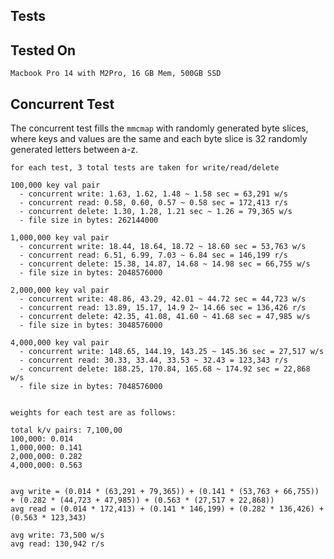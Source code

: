 ## Tests


## Tested On

`Macbook Pro 14 with M2Pro, 16 GB Mem, 500GB SSD`


## Concurrent Test

The concurrent test fills the `mmcmap` with randomly generated byte slices, where keys and values are the same and each byte slice is 32 randomly generated letters between a-z.
```
for each test, 3 total tests are taken for write/read/delete

100,000 key val pair
  - concurrent write: 1.63, 1.62, 1.48 ~ 1.58 sec = 63,291 w/s
  - concurrent read: 0.58, 0.60, 0.57 ~ 0.58 sec = 172,413 r/s
  - concurrent delete: 1.30, 1.28, 1.21 sec ~ 1.26 = 79,365 w/s
  - file size in bytes: 262144000

1,000,000 key val pair
  - concurrent write: 18.44, 18.64, 18.72 ~ 18.60 sec = 53,763 w/s
  - concurrent read: 6.51, 6.99, 7.03 ~ 6.84 sec = 146,199 r/s
  - concurrent delete: 15.38, 14.87, 14.68 ~ 14.98 sec = 66,755 w/s
  - file size in bytes: 2048576000

2,000,000 key val pair
  - concurrent write: 48.86, 43.29, 42.01 ~ 44.72 sec = 44,723 w/s
  - concurrent read: 13.89, 15.17, 14.9 2~ 14.66 sec = 136,426 r/s
  - concurrent delete: 42.35, 41.08, 41.60 ~ 41.68 sec = 47,985 w/s
  - file size in bytes: 3048576000

4,000,000 key val pair
  - concurrent write: 148.65, 144.19, 143.25 ~ 145.36 sec = 27,517 w/s
  - concurrent read: 30.33, 33.44, 33.53 ~ 32.43 = 123,343 r/s
  - concurrent delete: 188.25, 170.84, 165.68 ~ 174.92 sec = 22,868 w/s
  - file size in bytes: 7048576000


weights for each test are as follows:

total k/v pairs: 7,100,00
100,000: 0.014
1,000,000: 0.141
2,000,000: 0.282
4,000,000: 0.563


avg write = (0.014 * (63,291 + 79,365)) + (0.141 * (53,763 + 66,755)) + (0.282 * (44,723 + 47,985)) + (0.563 * (27,517 + 22,868))
avg read = (0.014 * 172,413) + (0.141 * 146,199) + (0.282 * 136,426) + (0.563 * 123,343)

avg write: 73,500 w/s
avg read: 130,942 r/s
```